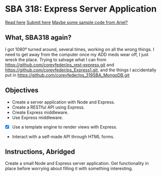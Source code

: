 # SBA 318: Express Server Application

[Read here](https://www.canva.com/design/DAFrinsqKgA/z9-LOsFAqZa9KH2uU-7z6A/view)
[Submit here](https://perscholas.instructure.com/courses/1923/assignments/355837)
[Maybe some sample code from Ariel?](https://github.com/astitt1/rest-crud-rtt-03/tree/main/)
    

## What, SBA318 again?

I got 1080º turned around, several times, working on all the wrong things.
I need to get away from the computer once my ADD meds wear off, I just wreck the place.
Trying to salvage what I can from https://github.com/coreyfeder/ps_rest-express.git and https://github.com/coreyfeder/ps_Express1.git, and the things I accidentally put in https://github.com/coreyfeder/ps_319SBA_MongoDB.git


## Objectives

* Create a server application with Node and Express.
* Create a RESTful API using Express.
* Create Express middleware.
* Use Express middleware.
* [X] Use a template engine to render views with Express.
* Interact with a self-made API through HTML forms.


## Instructions, Abridged

Create a small Node and Express server application.
Get functionality in place before worrying about filling it with something interesting.



